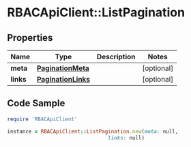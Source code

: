 # RBACApiClient::ListPagination

## Properties

Name | Type | Description | Notes
------------ | ------------- | ------------- | -------------
**meta** | [**PaginationMeta**](PaginationMeta.md) |  | [optional] 
**links** | [**PaginationLinks**](PaginationLinks.md) |  | [optional] 

## Code Sample

```ruby
require 'RBACApiClient'

instance = RBACApiClient::ListPagination.new(meta: null,
                                 links: null)
```


